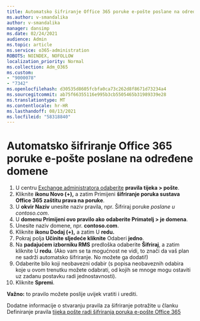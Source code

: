 ```yaml
---
title: Automatsko šifriranje Office 365 poruke e-pošte poslane na određene domene
ms.author: v-smandalika
author: v-smandalika
manager: dansimp
ms.date: 02/24/2021
audience: Admin
ms.topic: article
ms.service: o365-administration
ROBOTS: NOINDEX, NOFOLLOW
localization_priority: Normal
ms.collection: Adm_O365
ms.custom:
- "9000078"
- "7342"
ms.openlocfilehash: d30535d8605fcbfa0ca73c262d8f8671d73234a4
ms.sourcegitcommit: ab75f66355116e995b3cb5505465b31989339e28
ms.translationtype: MT
ms.contentlocale: hr-HR
ms.lasthandoff: 08/13/2021
ms.locfileid: "58318840"
---
```

# <a name="automatically-encrypt-office-365-email-messages-sent-to-certain-domains"></a>Automatsko šifriranje Office 365 poruke e-pošte poslane na određene domene

1. U centru [Exchange administratora odaberite](https://outlook.office365.com/ecp/) **pravila tijeka > pošte**. 
2. Kliknite **ikonu Novo (+),** a zatim Primijeni **šifriranje poruka sustava Office 365 zaštitu prava na poruke**.
3. U **okvir Naziv** unesite naziv pravila, npr. Šifriraj poruke *poslane u contoso.com*.
4. U **domenu Primijeni ovo pravilo ako** **odaberite Primatelj > je domena**. 
5. Unesite naziv domene, npr. **contoso.com**.
6. Kliknite **ikonu Dodaj (+),** a zatim U **redu.**
7. Pokraj polja **Učinite sljedeće kliknite** Odaberi **jedno**. 
8. Na **padajućem izborniku RMS** predloška odaberite **Šifriraj**, a zatim kliknite U **redu**. (Ako vam se ta mogućnost ne vidi, to znači da vaš plan ne sadrži automatsko šifriranje. No možete ga dodati!)
9. Odaberite bilo koji neobavezni odabir (s popisa neobaveznih odabira koje u ovom trenutku možete odabrati, od kojih se mnoge mogu ostaviti uz zadanu postavku radi jednostavnosti).
10. Kliknite **Spremi**.

**Važno:** to pravilo možete poslije uvijek vratiti i urediti.

Dodatne informacije o stvaranju pravila za šifriranje potražite u članku Definiranje pravila [tijeka pošte radi šifriranja poruka e-pošte Office 365](https://docs.microsoft.com/microsoft-365/compliance/define-mail-flow-rules-to-encrypt-email)